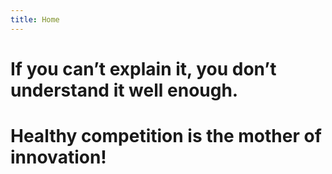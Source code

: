 ```yaml
---
title: Home
---
```


# If you can’t explain it, you don’t understand it well enough.

# Healthy competition is the mother of innovation!
